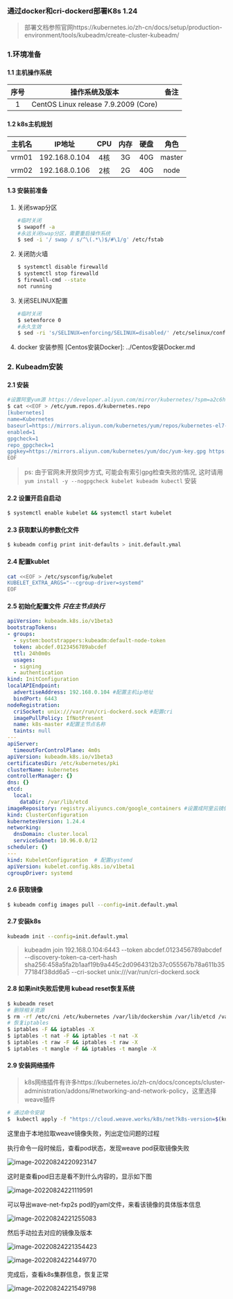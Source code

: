 ### 通过docker和cri-dockerd部署K8s 1.24

> 部署文档参照官网https://kubernetes.io/zh-cn/docs/setup/production-environment/tools/kubeadm/create-cluster-kubeadm/

### 1.环境准备

#### 1.1 主机操作系统

| 序号 |            操作系统及版本            | 备注 |
| :--: | :----------------------------------: | :--: |
|  1   | CentOS Linux release 7.9.2009 (Core) |      |

#### 1.2 k8s主机规划

| 主机名 |    IP地址     | CPU  | 内存 | 硬盘 |  角色  |
| :----: | :-----------: | :--: | :--: | :--: | :----: |
| vrm01  | 192.168.0.104 | 4核  |  3G  | 40G  | master |
| vrm02  | 192.168.0.106 | 2核  |  2G  | 40G  |  node  |

#### 1.3 安装前准备

1. 关闭swap分区

   ```sh
   #临时关闭
   $ swapoff -a
   #永远关闭swap分区，需要重启操作系统
   $ sed -i '/ swap / s/^\(.*\)$/#\1/g' /etc/fstab
   ```

2. 关闭防火墙

   ```sh
   $ systemctl disable firewalld
   $ systemctl stop firewalld
   $ firewall-cmd --state
   not running
   ```

3. 关闭SELINUX配置

   ```sh
   #临时关闭
   $ setenforce 0
   #永久生效
   $ sed -ri 's/SELINUX=enforcing/SELINUX=disabled/' /etc/selinux/config
   ```

4. docker 安装参照 [Centos安装Docker]: ../Centos安装Docker.md

### 2. Kubeadm安装 

#### 2.1 安装

```sh
#设置阿里yum源 https://developer.aliyun.com/mirror/kubernetes/?spm=a2c6h.25603864.0.0.5a1c274fjiq5U9
$ cat <<EOF > /etc/yum.repos.d/kubernetes.repo
[kubernetes]
name=Kubernetes
baseurl=https://mirrors.aliyun.com/kubernetes/yum/repos/kubernetes-el7-x86_64/
enabled=1
gpgcheck=1
repo_gpgcheck=1
gpgkey=https://mirrors.aliyun.com/kubernetes/yum/doc/yum-key.gpg https://mirrors.aliyun.com/kubernetes/yum/doc/rpm-package-key.gpg
EOF
```

> ps: 由于官网未开放同步方式, 可能会有索引gpg检查失败的情况, 这时请用 `yum install -y --nogpgcheck kubelet kubeadm kubectl` 安装

#### 2.2 设置开启自启动

```sh
$ systemctl enable kubelet && systemctl start kubelet
```

#### 2.3 获取默认的参数化文件

```sh
$ kubeadm config print init-defaults > init.default.ymal
```

#### 2.4 配置kublet

```sh
cat <<EOF > /etc/sysconfig/kubelet
KUBELET_EXTRA_ARGS="--cgroup-driver=systemd"
EOF
```

#### 2.5 初始化配置文件 ***只在主节点执行***

```yaml
apiVersion: kubeadm.k8s.io/v1beta3
bootstrapTokens:
- groups:
  - system:bootstrappers:kubeadm:default-node-token
  token: abcdef.0123456789abcdef
  ttl: 24h0m0s
  usages:
  - signing
  - authentication
kind: InitConfiguration
localAPIEndpoint:
  advertiseAddress: 192.168.0.104 #配置主机ip地址
  bindPort: 6443
nodeRegistration:
  criSocket: unix:///var/run/cri-dockerd.sock #配置cri
  imagePullPolicy: IfNotPresent
  name: k8s-master #配置主节点名称
  taints: null
---
apiServer:
  timeoutForControlPlane: 4m0s
apiVersion: kubeadm.k8s.io/v1beta3
certificatesDir: /etc/kubernetes/pki
clusterName: kubernetes
controllerManager: {}
dns: {}
etcd:
  local:
    dataDir: /var/lib/etcd
imageRepository: registry.aliyuncs.com/google_containers #设置成阿里云镜像仓
kind: ClusterConfiguration
kubernetesVersion: 1.24.4
networking:
  dnsDomain: cluster.local
  serviceSubnet: 10.96.0.0/12
scheduler: {}
---
kind: KubeletConfiguration  # 配置systemd
apiVersion: kubelet.config.k8s.io/v1beta1
cgroupDriver: systemd
```

#### 2.6 获取镜像

```sh
$ kubeadm config images pull --config=init.default.ymal
```

#### 2.7 安装k8s

```sh
kubeadm init --config=init.default.ymal
```

> kubeadm join 192.168.0.104:6443 --token abcdef.0123456789abcdef \
>         --discovery-token-ca-cert-hash sha256:458a5fa2b1aaf19b9a445c2d0964312b37c055567b78a611b3577184f38dd6a5 --cri-socket unix:///var/run/cri-dockerd.sock

#### 2.8 如果init失败后使用 kubead reset恢复系统

```sh
$ kubeadm reset
# 删除相关资源
$ rm -rf /etc/cni /etc/kubernetes /var/lib/dockershim /var/lib/etcd /var/lib/kubelet /var/run/kubernetes ~/.kube/*
# 恢复iptables
$ iptables -F && iptables -X
$ iptables -t nat -F && iptables -t nat -X
$ iptables -t raw -F && iptables -t raw -X
$ iptables -t mangle -F && iptables -t mangle -X
```

#### 2.9 安装网络插件

> k8s网络插件有许多https://kubernetes.io/zh-cn/docs/concepts/cluster-administration/addons/#networking-and-network-policy，这里选择weave插件

```sh
# 通过命令安装
$  kubectl apply -f "https://cloud.weave.works/k8s/net?k8s-version=$(kubectl version | base64 | tr -d '\n')"
```

这里由于本地拉取weave镜像失败，列出定位问题的过程

执行命令一段时候后，查看pod状态，发现weave pod获取镜像失败

![image-20220824220923147](https://gitee.com/zhengyanxiong/picture-bed/raw/master/img/image-20220824220923147.png)

这时是查看pod日志是看不到什么内容的，显示如下图

![image-20220824221119591](https://gitee.com/zhengyanxiong/picture-bed/raw/master/img/image-20220824221119591.png)

可以导出wave-net-fxp2s pod的yaml文件，来看该镜像的具体版本信息

![image-20220824221255083](https://gitee.com/zhengyanxiong/picture-bed/raw/master/img/image-20220824221255083.png)

然后手动拉去对应的镜像及版本

![image-20220824221354423](https://gitee.com/zhengyanxiong/picture-bed/raw/master/img/image-20220824221354423.png)

![image-20220824221449770](https://gitee.com/zhengyanxiong/picture-bed/raw/master/img/image-20220824221449770.png)

完成后，查看k8s集群信息，恢复正常

![image-20220824221549798](https://gitee.com/zhengyanxiong/picture-bed/raw/master/img/image-20220824221549798.png)